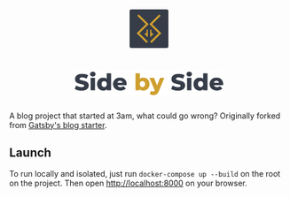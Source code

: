 <h1 align="center">
  <img src="./content/assets/logo.png" alt="Logo" width="70"/>
  <br></br> 
  <a href="https://nifty-allen-9641e5.netlify.com/">
    <img src="./content/assets/blog-title.png" alt="Title" width="270"/>
  </a>
</h1>

A blog project that started at 3am, what could go wrong? Originally forked from
[Gatsby's blog starter](https://github.com/gatsbyjs/gatsby-starter-blog).

## Launch

To run locally and isolated, just run `docker-compose up --build` on 
the root on the project. Then open [http://localhost:8000](http://localhost:8000)
on your browser.
